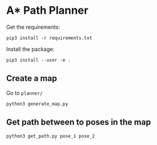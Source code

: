 # A* Path Planner

Get the requirements:
```
pip3 install -r requirements.txt
```
Install the package:
```
pip3 install --user -e .
```

## Create a map

Go to `planner/`

```
python3 generate_map.py 
```

## Get path between to poses in the map

```
python3 get_path.py pose_1 pose_2
```